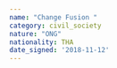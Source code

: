 ```yaml
---
name: "Change Fusion "
category: civil_society
nature: "ONG"
nationality: THA
date_signed: '2018-11-12'
---
```

    